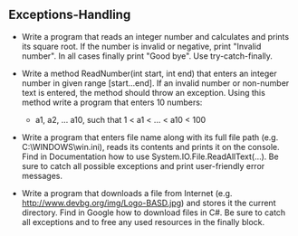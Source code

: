 ## Exceptions-Handling

* Write a program that reads an integer number and calculates and prints its square root. If the number is invalid or negative, print "Invalid number". In all cases finally print "Good bye". Use try-catch-finally.

* Write a method ReadNumber(int start, int end) that enters an integer number in given range [start…end]. If an invalid number or non-number text is entered, the method should throw an exception. Using this method write a program that enters 10 numbers:
  * a1, a2, … a10, such that 1 < a1 < … < a10 < 100

* Write a program that enters file name along with its full file path (e.g. C:\WINDOWS\win.ini), reads its contents and prints it on the console. Find in Documentation how to use System.IO.File.ReadAllText(…). Be sure to catch all possible exceptions and print user-friendly error messages.

* Write a program that downloads a file from Internet (e.g. http://www.devbg.org/img/Logo-BASD.jpg) and stores it the current directory. Find in Google how to download files in C#. Be sure to catch all exceptions and to free any used resources in the finally block.
